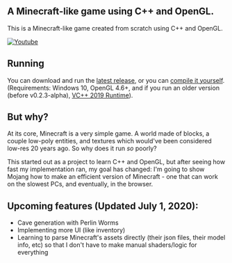## A Minecraft-like game using C++ and OpenGL.

This is a Minecraft-like game created from scratch using C++ and OpenGL.

[![Youtube](https://img.youtube.com/vi/DtxxP2QCIko/0.jpg)](https://www.youtube.com/watch?v=DtxxP2QCIko)

## Running

You can download and run the [latest release](https://github.com/serg06/mc2/releases), or you can [compile it yourself](INSTRUCTIONS.md). (Requirements: Windows 10, OpenGL 4.6+, and if you run an older version (before v0.2.3-alpha), [VC++ 2019 Runtime](https://support.microsoft.com/en-ca/help/2977003/the-latest-supported-visual-c-downloads)).

## But why?

At its core, Minecraft is a very simple game. A world made of blocks, a couple low-poly entities, and textures which would've been considered low-res 20 years ago. So why does it run *so* poorly?

This started out as a project to learn C++ and OpenGL, but after seeing how fast my implementation ran, my goal has changed: I'm going to show Mojang how to make an efficient version of Minecraft - one that can work on the slowest PCs, and eventually, in the browser.

## Upcoming features (Updated July 1, 2020):

- Cave generation with Perlin Worms
- Implementing more UI (like inventory)
- Learning to parse Minecraft's assets directly (their json files, their model info, etc) so that I don't have to make manual shaders/logic for everything
